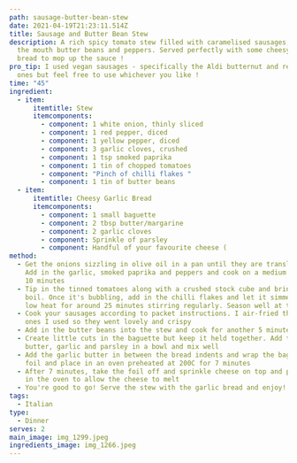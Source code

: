 ```yaml
---
path: sausage-butter-bean-stew
date: 2021-04-19T21:23:11.514Z
title: Sausage and Butter Bean Stew
description: A rich spicy tomato stew filled with caramelised sausages, melt in
  the mouth butter beans and peppers. Served perfectly with some cheesy garlic
  bread to mop up the sauce !
pro_tip: I used vegan sausages - specifically the Aldi butternut and red pepper
  ones but feel free to use whichever you like !
time: "45"
ingredient:
  - item:
      itemtitle: Stew
      itemcomponents:
        - component: 1 white onion, thinly sliced
        - component: 1 red pepper, diced
        - component: 1 yellow pepper, diced
        - component: 3 garlic cloves, crushed
        - component: 1 tsp smoked paprika
        - component: 1 tin of chopped tomatoes
        - component: "Pinch of chilli flakes "
        - component: 1 tin of butter beans
  - item:
      itemtitle: Cheesy Garlic Bread
      itemcomponents:
        - component: 1 small baguette
        - component: 2 tbsp butter/margarine
        - component: 2 garlic cloves
        - component: Sprinkle of parsley
        - component: Handful of your favourite cheese (
method:
  - Get the onions sizzling in olive oil in a pan until they are translucent.
    Add in the garlic, smoked paprika and peppers and cook on a medium heat for
    10 minutes
  - Tip in the tinned tomatoes along with a crushed stock cube and bring to the
    boil. Once it's bubbling, add in the chilli flakes and let it simmer on a
    low heat for around 25 minutes stirring regularly. Season well at this point
  - Cook your sausages according to packet instructions. I air-fried the vegan
    ones I used so they went lovely and crispy
  - Add in the butter beans into the stew and cook for another 5 minutes
  - Create little cuts in the baguette but keep it held together. Add the
    butter, garlic and parsley in a bowl and mix well
  - Add the garlic butter in between the bread indents and wrap the baguette in
    foil and place in an oven preheated at 200C for 7 minutes
  - After 7 minutes, take the foil off and sprinkle cheese on top and pop back
    in the oven to allow the cheese to melt
  - You're good to go! Serve the stew with the garlic bread and enjoy!!
tags:
  - Italian
type:
  - Dinner
serves: 2
main_image: img_1299.jpeg
ingredients_image: img_1266.jpeg
---
```

